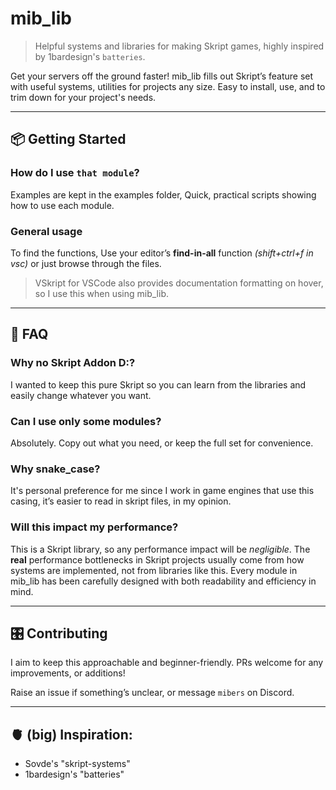 # mib_lib

> Helpful systems and libraries for making Skript games, highly inspired by 1bardesign's `batteries`.

Get your servers off the ground faster! mib_lib fills out Skript’s feature set with useful systems, utilities for projects any size.
Easy to install, use, and to trim down for your project's needs.

---

## 📦 Getting Started

### How do I use `that module`?

Examples are kept in the examples folder, Quick, practical scripts showing how to use each module.

### General usage

To find the functions, Use your editor’s **find-in-all** function *(shift+ctrl+f in vsc)* or just browse through the files.

> VSkript for VSCode also provides documentation formatting on hover, so I use this when using mib_lib. 

---

## 📖 FAQ

### Why no Skript Addon D:?
I wanted to keep this pure Skript so you can learn from the libraries and easily change whatever you want.

### Can I use only some modules?
Absolutely. Copy out what you need, or keep the full set for convenience.

### Why snake_case?
It's personal preference for me since I work in game engines that use this casing, it’s easier to read in skript files, in my opinion.

### Will this impact my performance?

This is a Skript library, so any performance impact will be *negligible*.
The **real** performance bottlenecks in Skript projects usually come from how systems are implemented,
not from libraries like this.
Every module in mib_lib has been carefully designed with both readability and efficiency in mind.

---

## 🎛️ Contributing

I aim to keep this approachable and beginner-friendly. PRs welcome for any improvements, or additions!

Raise an issue if something’s unclear, or message `mibers` on Discord.

---

## 🫀 (big) Inspiration:
 - Sovde's "skript-systems"
 - 1bardesign's "batteries"
